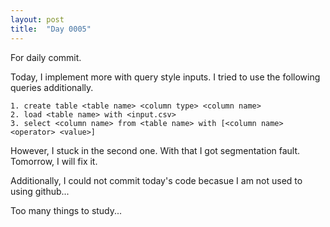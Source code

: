 ```yaml
---
layout: post
title:  "Day 0005"
---
```

For daily commit.

Today, I implement more with query style inputs.
I tried to use the following queries additionally.

    1. create table <table name> <column type> <column name>
    2. load <table name> with <input.csv>
    3. select <column name> from <table name> with [<column name> <operator> <value>]

However, I stuck in the second one. With that I got segmentation fault.
Tomorrow, I will fix it.

Additionally, I could not commit today's code becasue I am not used to using github...

Too many things to study...

